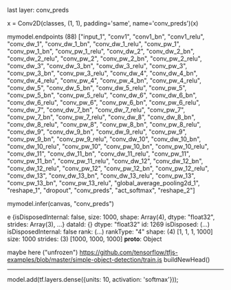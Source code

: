 
last layer: conv_preds

x = Conv2D(classes, (1, 1),
                   padding='same', name='conv_preds')(x)

mymodel.endpoints
(88) ["input_1", "conv1", "conv1_bn", "conv1_relu", "conv_dw_1", "conv_dw_1_bn", "conv_dw_1_relu", "conv_pw_1", "conv_pw_1_bn", "conv_pw_1_relu", "conv_dw_2", "conv_dw_2_bn", "conv_dw_2_relu", "conv_pw_2", "conv_pw_2_bn", "conv_pw_2_relu", "conv_dw_3", "conv_dw_3_bn", "conv_dw_3_relu", "conv_pw_3", "conv_pw_3_bn", "conv_pw_3_relu", "conv_dw_4", "conv_dw_4_bn", "conv_dw_4_relu", "conv_pw_4", "conv_pw_4_bn", "conv_pw_4_relu", "conv_dw_5", "conv_dw_5_bn", "conv_dw_5_relu", "conv_pw_5", "conv_pw_5_bn", "conv_pw_5_relu", "conv_dw_6", "conv_dw_6_bn", "conv_dw_6_relu", "conv_pw_6", "conv_pw_6_bn", "conv_pw_6_relu", "conv_dw_7", "conv_dw_7_bn", "conv_dw_7_relu", "conv_pw_7", "conv_pw_7_bn", "conv_pw_7_relu", "conv_dw_8", "conv_dw_8_bn", "conv_dw_8_relu", "conv_pw_8", "conv_pw_8_bn", "conv_pw_8_relu", "conv_dw_9", "conv_dw_9_bn", "conv_dw_9_relu", "conv_pw_9", "conv_pw_9_bn", "conv_pw_9_relu", "conv_dw_10", "conv_dw_10_bn", "conv_dw_10_relu", "conv_pw_10", "conv_pw_10_bn", "conv_pw_10_relu", "conv_dw_11", "conv_dw_11_bn", "conv_dw_11_relu", "conv_pw_11", "conv_pw_11_bn", "conv_pw_11_relu", "conv_dw_12", "conv_dw_12_bn", "conv_dw_12_relu", "conv_pw_12", "conv_pw_12_bn", "conv_pw_12_relu", "conv_dw_13", "conv_dw_13_bn", "conv_dw_13_relu", "conv_pw_13", "conv_pw_13_bn", "conv_pw_13_relu", "global_average_pooling2d_1", "reshape_1", "dropout", "conv_preds", "act_softmax", "reshape_2"]

mymodel.infer(canvas, "conv_preds")

e {isDisposedInternal: false, size: 1000, shape: Array(4), dtype: "float32", strides: Array(3), …}
dataId: {}
dtype: "float32"
id: 1269
isDisposed: (...)
isDisposedInternal: false
rank: (...)
rankType: "4"
shape: (4) [1, 1, 1, 1000]
size: 1000
strides: (3) [1000, 1000, 1000]
__proto__: Object

maybe here ("unfrozen")
https://github.com/tensorflow/tfjs-examples/blob/master/simple-object-detection/train.js
buildNewHead()

---
  model.add(tf.layers.dense({units: 10, activation: 'softmax'}));

